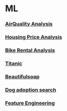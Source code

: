 # ML

### [AirQuality Analysis](https://github.com/jieunlim/ML/blob/main/AirQuality%20Analysis.ipynb)

### [Housing Price Analysis](https://github.com/jieunlim/ML/blob/main/Housing%20Price%20Analysis.ipynb)

### [Bike Rental Analysis](https://github.com/jieunlim/ML/blob/main/Bike%20Sharing%20System.pdf)

### [Titanic](https://github.com/jieunlim/Titanic)

### [Beautifulsoap](https://github.com/jieunlim/ML/blob/main/BeautifulSoup.ipynb)

### [Dog adoption search](https://github.com/jieunlim/ML/blob/main/Dogadoptionsearch.ipynb)

### [Feature Engineering](https://github.com/jieunlim/ML/blob/main/FeatureEngineering.ipynb.ipynb)

